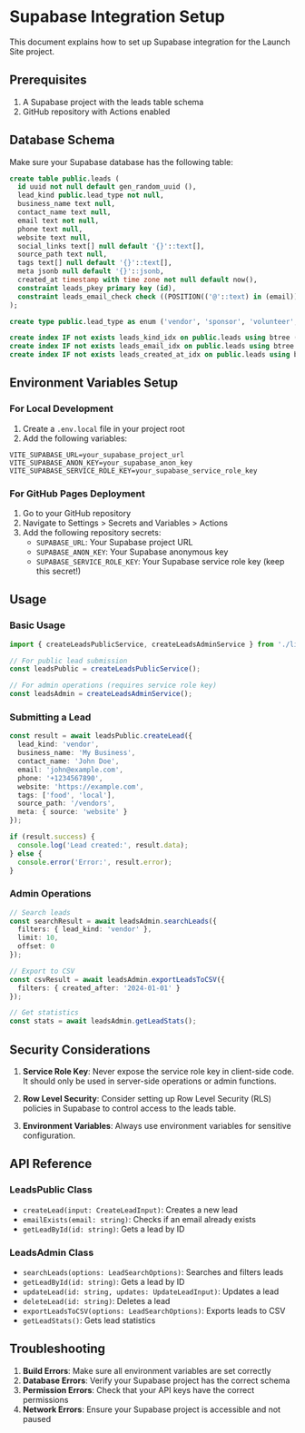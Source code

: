 # Supabase Integration Setup

This document explains how to set up Supabase integration for the Launch Site project.

## Prerequisites

1. A Supabase project with the leads table schema
2. GitHub repository with Actions enabled

## Database Schema

Make sure your Supabase database has the following table:

```sql
create table public.leads (
  id uuid not null default gen_random_uuid (),
  lead_kind public.lead_type not null,
  business_name text null,
  contact_name text null,
  email text not null,
  phone text null,
  website text null,
  social_links text[] null default '{}'::text[],
  source_path text null,
  tags text[] null default '{}'::text[],
  meta jsonb null default '{}'::jsonb,
  created_at timestamp with time zone not null default now(),
  constraint leads_pkey primary key (id),
  constraint leads_email_check check ((POSITION(('@'::text) in (email)) > 1))
);

create type public.lead_type as enum ('vendor', 'sponsor', 'volunteer', 'general');

create index IF not exists leads_kind_idx on public.leads using btree (lead_kind);
create index IF not exists leads_email_idx on public.leads using btree (email);
create index IF not exists leads_created_at_idx on public.leads using btree (created_at desc);
```

## Environment Variables Setup

### For Local Development

1. Create a `.env.local` file in your project root
2. Add the following variables:

```env
VITE_SUPABASE_URL=your_supabase_project_url
VITE_SUPABASE_ANON_KEY=your_supabase_anon_key
VITE_SUPABASE_SERVICE_ROLE_KEY=your_supabase_service_role_key
```

### For GitHub Pages Deployment

1. Go to your GitHub repository
2. Navigate to Settings > Secrets and Variables > Actions
3. Add the following repository secrets:
   - `SUPABASE_URL`: Your Supabase project URL
   - `SUPABASE_ANON_KEY`: Your Supabase anonymous key
   - `SUPABASE_SERVICE_ROLE_KEY`: Your Supabase service role key (keep this secret!)

## Usage

### Basic Usage

```typescript
import { createLeadsPublicService, createLeadsAdminService } from './lib';

// For public lead submission
const leadsPublic = createLeadsPublicService();

// For admin operations (requires service role key)
const leadsAdmin = createLeadsAdminService();
```

### Submitting a Lead

```typescript
const result = await leadsPublic.createLead({
  lead_kind: 'vendor',
  business_name: 'My Business',
  contact_name: 'John Doe',
  email: 'john@example.com',
  phone: '+1234567890',
  website: 'https://example.com',
  tags: ['food', 'local'],
  source_path: '/vendors',
  meta: { source: 'website' }
});

if (result.success) {
  console.log('Lead created:', result.data);
} else {
  console.error('Error:', result.error);
}
```

### Admin Operations

```typescript
// Search leads
const searchResult = await leadsAdmin.searchLeads({
  filters: { lead_kind: 'vendor' },
  limit: 10,
  offset: 0
});

// Export to CSV
const csvResult = await leadsAdmin.exportLeadsToCSV({
  filters: { created_after: '2024-01-01' }
});

// Get statistics
const stats = await leadsAdmin.getLeadStats();
```

## Security Considerations

1. **Service Role Key**: Never expose the service role key in client-side code. It should only be used in server-side operations or admin functions.

2. **Row Level Security**: Consider setting up Row Level Security (RLS) policies in Supabase to control access to the leads table.

3. **Environment Variables**: Always use environment variables for sensitive configuration.

## API Reference

### LeadsPublic Class

- `createLead(input: CreateLeadInput)`: Creates a new lead
- `emailExists(email: string)`: Checks if an email already exists
- `getLeadById(id: string)`: Gets a lead by ID

### LeadsAdmin Class

- `searchLeads(options: LeadSearchOptions)`: Searches and filters leads
- `getLeadById(id: string)`: Gets a lead by ID
- `updateLead(id: string, updates: UpdateLeadInput)`: Updates a lead
- `deleteLead(id: string)`: Deletes a lead
- `exportLeadsToCSV(options: LeadSearchOptions)`: Exports leads to CSV
- `getLeadStats()`: Gets lead statistics

## Troubleshooting

1. **Build Errors**: Make sure all environment variables are set correctly
2. **Database Errors**: Verify your Supabase project has the correct schema
3. **Permission Errors**: Check that your API keys have the correct permissions
4. **Network Errors**: Ensure your Supabase project is accessible and not paused
